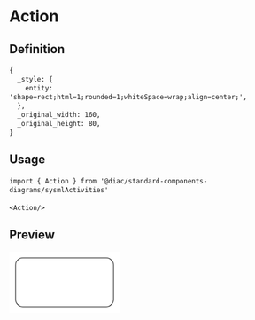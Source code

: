 # Action

## Definition

```
{
  _style: { 
    entity: 'shape=rect;html=1;rounded=1;whiteSpace=wrap;align=center;',
  },
  _original_width: 160,
  _original_height: 80,
}
```

## Usage

```
import { Action } from '@diac/standard-components-diagrams/sysmlActivities'

<Action/>
```

## Preview

<img src="./action.png" width="200"/>
